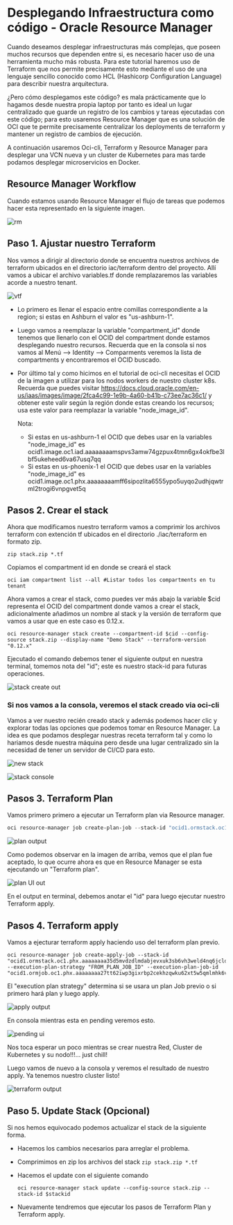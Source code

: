 # Desplegando Infraestructura como código - Oracle Resource Manager

Cuando deseamos desplegar infraestructuras más complejas, que poseen muchos recursos que dependen entre si, es necesario hacer uso de una herramienta mucho más robusta. Para este tutorial haremos uso de Terraform que nos permite precisamente esto mediante el uso de una lenguaje sencillo conocido como HCL (Hashicorp Configuration Language) para describir nuestra arquitectura.

¿Pero cómo desplegamos este código? es mala prácticamente que lo hagamos desde nuestra propia laptop por tanto es ideal un lugar centralizado que guarde un registro de los cambios y tareas ejecutadas con este código; para esto usaremos Resource Manager que es una solución de OCI que te permite precisamente centralizar los deployments de terraform y mantener un registro de cambios de ejecución.

A continuación usaremos Oci-cli, Terraform y Resource Manager para desplegar una VCN nueva y un cluster de Kubernetes para mas tarde podamos desplegar microservicios en Docker.


## Resource Manager Workflow

Cuando estamos usando Resource Manager el flujo de tareas que podemos hacer esta representado en la siguiente imagen.

![rm](/img/resourcemanager/resource_manager_workflow.jpg)

## Paso 1. Ajustar nuestro Terraform

Nos vamos a dirigir al directorio donde se encuentra nuestros archivos de terraform ubicados en el directorio iac/terraform dentro del proyecto. Allí vamos a ubicar el archivo variables.tf donde remplazaremos las variables acorde a nuestro tenant.

![vtf](/img/iac/variablestf.jpg)

- Lo primero es llenar el espacio entre comillas correspondiente a la region; si estas en Ashburn el valor es "us-ashburn-1".

- Luego vamos a reemplazar la variable "compartment_id" donde tenemos que llenarlo con el OCID del compartment donde estamos desplegando nuestro recursos. Recuerda que en la consola si nos vamos al Menú --> Identity --> Comparments veremos la lista de compartments y encontraremos el OCID buscado.

- Por último tal y como hicimos en el tutorial de oci-cli necesitas el OCID de la imagen a utilizar para los nodos workers de nuestro cluster k8s. Recuerda que puedes visitar  https://docs.cloud.oracle.com/en-us/iaas/images/image/2fca4c99-1e9b-4a60-b41b-c73ee7ac36c1/ y obtener este valir según la región donde estas creando los recursos; usa este valor para reemplazar la variable "node_image_id".

  Nota: 

  - Si estas en us-ashburn-1 el OCID que debes usar en la variables "node_image_id" es ocid1.image.oc1.iad.aaaaaaaamspvs3amw74gzpux4tmn6gx4okfbe3lbf5ukeheed6va67usq7qq
  - Si estas en us-phoenix-1 el OCID que debes usar en la variables "node_image_id" es ocid1.image.oc1.phx.aaaaaaaamff6sipozlita6555ypo5uyqo2udhjqwtrml2trogi6vnpgvet5q

## Pasos 2. Crear el stack

Ahora que modificamos nuestro terraform vamos a comprimir los archivos terraform con extención tf ubicados en el directorio ./iac/terraform en formato zip.

```shell
zip stack.zip *.tf
```

Copiamos el compartment id en donde se creará el stack

```
oci iam compartment list --all #Listar todos los compartments en tu tenant
```
Ahora vamos a crear el stack, como puedes ver más abajo la variable $cid representa el OCID del compartment donde vamos a crear el stack, adicionalmente añadimos un nombre al stack y la versión de terraform que vamos a usar que en este caso es 0.12.x.

```shell
oci resource-manager stack create --compartment-id $cid --config-source stack.zip --display-name "Demo Stack" --terraform-version "0.12.x"
```

Ejecutado el comando debemos tener el siguiente output en nuestra terminal, tomemos nota del "id"; este es nuestro stack-id para futuras operaciones.

![stack create out](/img/resourcemanager/create_stack_output.jpg)

### Si nos vamos a la consola, veremos el stack creado via oci-cli 

Vamos a ver nuestro recién creado stack y además podemos hacer clic y explorar todas las opciones que podemos tomar en Resource Manager. La idea es que podamos desplegar nuestras receta terraform tal y como lo hariamos desde nuestra máquina pero desde una lugar centralizado sin la necesidad de tener un servidor de CI/CD para esto.

![new stack](/img/resourcemanager/create_stack_output_ui.jpg)

![stack console](/img/resourcemanager/stack_created_dashboard.jpg)

## Pasos 3. Terraform Plan

Vamos primero primero a ejecutar un Terraform plan via Resource manager.

   ```powershell
 oci resource-manager job create-plan-job --stack-id "ocid1.ormstack.oc1.phx.aaaaaaaa35d5mvdzdlmdabjevxuk3sb6vh3weld4nq6jcldnv5fw5fdhnvqq"
   ```

   ![plan output](/img/resourcemanager/terminal_plan_stack_output.jpg)

Como podemos observar en la imagen de arriba, vemos que el plan fue aceptado, lo que ocurre ahora es que en Resource Manager se esta ejecutando un "Terraform plan".

![plan UI out](/img/resourcemanager/plan_stack_output.jpg)

En el output en terminal, debemos anotar el "id" para luego ejecutar nuestro Terraform apply.

## Pasos 4. Terraform apply
Vamos a ejecturar terraform apply haciendo uso del terraform plan previo.

   ```shell
oci resource-manager job create-apply-job --stack-id "ocid1.ormstack.oc1.phx.aaaaaaaa35d5mvdzdlmdabjevxuk3sb6vh3weld4nq6jcldnv5fw5fdhnvqq" --execution-plan-strategy "FROM_PLAN_JOB_ID" --execution-plan-job-id "ocid1.ormjob.oc1.phx.aaaaaaaa27tt62iwp3gixrbp2cekhzqwku62xt5w5qmlmhk6vrozlwsvvzoa"
   ```

 El "execution plan strategy" determina si se usara un plan Job previo o si primero hará plan y luego apply.

![apply output](/img/resourcemanager/terminal_appy_stack_output.jpg)

En consola mientras esta en pending veremos esto.

![pending ui](/img/resourcemanager/apply_stack_output_pending.jpg)

Nos toca esperar un poco mientras se crear nuestra Red, Cluster de Kubernetes y su nodo!!!... just chill!

Luego vamos de nuevo a la consola y veremos el resultado de nuestro apply. Ya tenemos nuestro cluster listo!

![terraform output](/img/resourcemanager/apply_stack_output_success.jpg)

## Paso 5. Update Stack (Opcional)

Si nos hemos equivocado podemos actualizar el stack de la siguiente forma.

- Hacemos los cambios necesarios para arreglar el problema.

- Comprimimos en zip los archivos del stack ```zip stack.zip *.tf```

- Hacemos el update con el siguiente comando

  ```shell
  oci resource-manager stack update --config-source stack.zip --stack-id $stackid
  ```

- Nuevamente tendremos que ejecutar los pasos de Terraform Plan y Terraform apply.

  